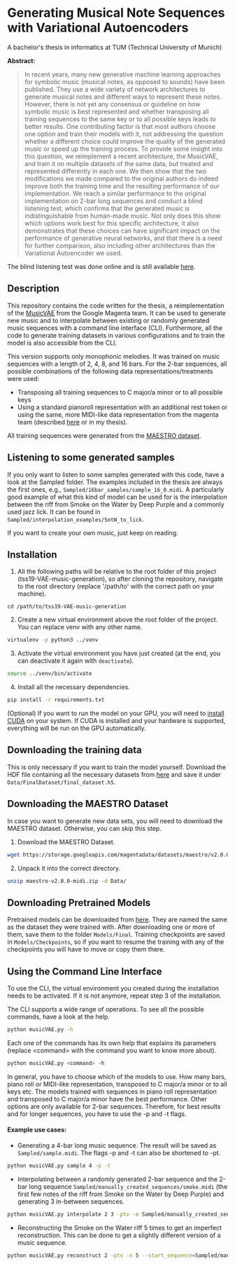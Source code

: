# Generating Musical Note Sequences with Variational Autoencoders

A bachelor's thesis in informatics at TUM (Technical University of Munich)

**Abstract:**

>In recent years, many new generative machine learning approaches for symbolic music (musical notes, as opposed to sounds) have been published. They use a wide variety of network architectures to generate musical notes and different ways to represent these notes. However, there is not yet any consensus or guideline on how symbolic music is best represented and whether transposing all training sequences to the same key or to all possible keys leads to better results. One contributing factor is that most authors choose one option and train their models with it, not addressing the question whether a different choice could improve the quality of the generated music or speed up the training process. To provide some insight into this question, we reimplement a recent architecture, the MusicVAE, and train it on multiple datasets of the same data, but treated and represented differently in each one. We then show that the two modifications we made compared to the original authors do indeed improve both the training time and the resulting performance of our implementation. We reach a similar performance to the original implementation on 2-bar long sequences and conduct a blind listening test, which confirms that the generated music is indistinguishable from human-made music. Not only does this show which options work best for this specific architecture, it also demonstrates that these choices can have significant impact on the performance of generative neural networks, and that there is a need for further comparison, also including other architectures than the Variational Autoencoder we used.

The blind listening test was done online and is still available [here](https://forms.gle/Wd5hN5wQqooL6cvY6).

## Description

This repository contains the code written for the thesis, a reimplementation of the [MusicVAE](https://magenta.tensorflow.org/music-vae) from the Google Magenta team. It can be used to generate new music and to interpolate between existing or randomly generated music sequences with a command line interface (CLI). Furthermore, all the code to generate training datasets in various configurations and to train the model is also accessible from the CLI.

This version supports only monophonic melodies. It was trained on music sequences with a length of 2, 4, 8, and 16 bars. For the 2-bar sequences, all possible combinations of the following data representations/treatments were used:
- Transposing all training sequences to C major/a minor or to all possible keys
- Using a standard pianoroll representation with an additional rest token or using the same, more MIDI-like data representation from the magenta team (described [here](https://arxiv.org/abs/1803.05428) or in my thesis).

All training sequences were generated from the [MAESTRO dataset](https://magenta.tensorflow.org/datasets/maestro).

## Listening to some generated samples
If you only want to listen to some samples generated with this code, have a look at the Sampled folder. The examples included in the thesis are always the first ones, e.g., `Sampled/16bar_samples/sample_16_0.midi`.
A particularly good example of what this kind of model can be used for is the interpolation between the riff from Smoke on the Water by Deep Purple and a commonly used jazz lick. It can be found in `Sampled/interpolation_examples/SotW_to_lick`.

If you want to create your own music, just keep on reading.

## Installation

1. All the following paths will be relative to the root folder of this project (tss19-VAE-music-generation), so after cloning the repository,  navigate to the root directory (replace '/path/to' with the correct path on your machine).
```
cd /path/to/tss19-VAE-music-generation
```

2. Create a new virtual environment above the root folder of the project. You can replace venv with any other name.
```bash
virtualenv -p python3 ../venv
```
3. Activate the virtual environment you have just created (at the end, you can deactivate it again with `deactivate`).
```bash  
source ../venv/bin/activate  
```
4. Install all the necessary dependencies.
```bash  
pip install -r requirements.txt
```

(Optional) If you want to run the model on your GPU, you will need to [install CUDA](https://pytorch.org/get-started/locally/) on your system. If CUDA is installed and your hardware is supported, everything will be run on the GPU automatically.

## Downloading the training data
This is only necessary if you want to train the model yourself.
Download the HDF file containing all the necessary datasets from [here](https://drive.google.com/open?id=1z1AzPuEL8I4SSJCzG2RnO3Xp5ORTBWGo) and save it under `Data/FinalDataset/final_dataset.h5`.
## Downloading the MAESTRO Dataset
In case you want to generate new data sets, you will need to download the MAESTRO dataset. Otherwise, you can skip this step.

1. Download the MAESTRO Dataset.
```bash
wget https://storage.googleapis.com/magentadata/datasets/maestro/v2.0.0/maestro-v2.0.0-midi.zip
```

2. Unpack it into the correct directory.
```bash
unzip maestro-v2.0.0-midi.zip -d Data/
```


## Downloading Pretrained Models
Pretrained models can be downloaded from [here](https://drive.google.com/open?id=18NdFzZqUMGpcQ3-6WFYjEHmcVvPYvdIC). They are named the same as the dataset they were trained with. After downloading one or more of them, save them to the folder `Models/Final`.
Training checkpoints are saved in `Models/Checkpoints`, so if you want to resume the training with any of the checkpoints you will have to move or copy them there.
## Using the Command Line Interface
To use the CLI, the virtual environment you created during the installation needs to be activated. If it is not anymore, repeat step 3 of the installation.

The CLI supports a wide range of operations. To see all the possible commands, have a look at the help.
```bash
python musicVAE.py -h
```
Each one of the commands has its own help that explains its parameters (replace \<command> with the command you want to know more about).
```bash
python musicVAE.py <command> -h
```
In general, you have to choose which of the models to use. How many bars, piano roll or MIDI-like representation, transposed to C major/a minor or to all keys etc. The models trained with sequences in piano roll representation and transposed to C major/a minor have the best performance. Other options are only available for 2-bar sequences. Therefore, for best results and for longer sequences, you have to use the -p and -t flags.

#### Example use cases:
- Generating a 4-bar long music sequence. The result will be saved as `Sampled/sample.midi`. The flags -p and -t can also be shortened to -pt.
```bash  
python musicVAE.py sample 4 -p -t  
```
- Interpolating between a randomly generated 2-bar sequence and the 2-bar long sequence `Sampled/manually_created_sequences/smoke.midi` (the first few notes of the riff from Smoke on the Water by Deep Purple) and generating 3 in-between sequences.
```bash  
python musicVAE.py interpolate 2 3 -ptv -e Sampled/manually_created_sequences/smoke.midi 
```
- Reconstructing the Smoke on the Water riff 5 times to get an imperfect reconstruction. This can be done to get a slightly different version of a music sequence.
```bash  
python musicVAE.py reconstruct 2 -ptv -n 5 --start_sequence=Sampled/manually_created_sequences/smoke.midi
```
